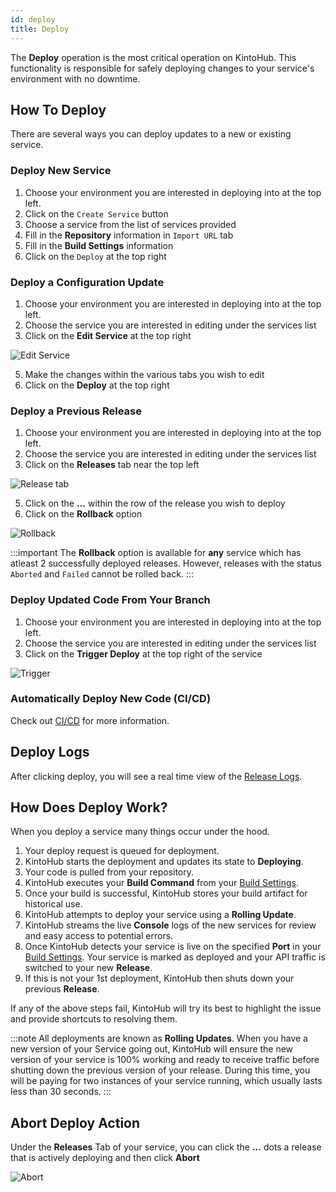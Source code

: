 ```yaml
---
id: deploy
title: Deploy
---
```


The **Deploy** operation is the most critical operation on KintoHub.
This functionality is responsible for safely deploying changes to your service's environment with no downtime.

## How To Deploy

There are several ways you can deploy updates to a new or existing service.

### Deploy New Service

1. Choose your environment you are interested in deploying into at the top left.
2. Click on the `Create Service` button
3. Choose a service from the list of services provided
4. Fill in the **Repository** information in `Import URL` tab
5. Fill in the **Build Settings** information
6. Click on the `Deploy` at the top right

### Deploy a Configuration Update

1. Choose your environment you are interested in deploying into at the top left.
2. Choose the service you are interested in editing under the services list
3. Click on the **Edit Service** at the top right

![Edit Service](/img/features/edit-service.png)

5. Make the changes within the various tabs you wish to edit
6. Click on the **Deploy** at the top right

### Deploy a Previous Release

1. Choose your environment you are interested in deploying into at the top left.
2. Choose the service you are interested in editing under the services list
3. Click on the **Releases** tab near the top left

![Release tab](/img/features/Releases.png)

5. Click on the **...** within the row of the release you wish to deploy
6. Click on the **Rollback** option

![Rollback](/img/features/rollback.png)

:::important
The **Rollback** option is available for **any** service which has atleast 2 successfully deployed releases. However, releases with the status `Aborted` and `Failed` cannot be rolled back.
:::

### Deploy Updated Code From Your Branch

1. Choose your environment you are interested in deploying into at the top left.
2. Choose the service you are interested in editing under the services list
3. Click on the **Trigger Deploy** at the top right of the service

![Trigger](/img/features/trigger-deploy.png)

### Automatically Deploy New Code (CI/CD)

Check out [CI/CD](features-ci-cd.md) for more information.

## Deploy Logs

After clicking deploy, you will see a real time view of the [Release Logs](features-releases.md).

## How Does Deploy Work?

When you deploy a service many things occur under the hood.

1. Your deploy request is queued for deployment.
2. KintoHub starts the deployment and updates its state to **Deploying**.
3. Your code is pulled from your repository.
4. KintoHub executes your **Build Command** from your [Build Settings](features-build-settings.md).
5. Once your build is successful, KintoHub stores your build artifact for historical use.
6. KintoHub attempts to deploy your service using a **Rolling Update**.
7. KintoHub streams the live **Console** logs of the new services for review and easy access to potential errors.
8. Once KintoHub detects your service is live on the specified **Port** in your [Build Settings](features-build-settings.md). Your service is marked as deployed and your API traffic is switched to your new **Release**.
9. If this is not your 1st deployment, KintoHub then shuts down your previous **Release**.

If any of the above steps fail, KintoHub will try its best to highlight the issue and provide shortcuts to resolving them.

:::note
All deployments are known as **Rolling Updates**.
When you have a new version of your Service going out, KintoHub will ensure the new version of your service is 100% working and ready to receive traffic before shutting down the previous version of your release.
During this time, you will be paying for two instances of your service running, which usually lasts less than 30 seconds.
:::

## Abort Deploy Action

Under the **Releases** Tab of your service, you can click the **...** dots a release that is actively deploying and then click **Abort**

![Abort](/img/features/abort.png)
